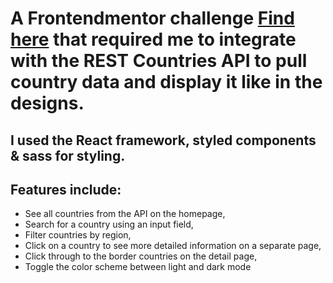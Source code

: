 
# A Frontendmentor challenge [Find here](https://www.frontendmentor.io/challenges/rest-countries-api-with-color-theme-switcher-5cacc469fec04111f7b848ca) that required me to integrate with the REST Countries API to pull country data and display it like in the designs.

## I used the React framework, styled components & sass for styling.

## Features include: 
- See all countries from the API on the homepage, 
- Search for a country using an input field, 
- Filter countries by region, 
- Click on a country to see more detailed information on a separate page, 
- Click through to the border countries on the detail page, 
- Toggle the color scheme between light and dark mode
